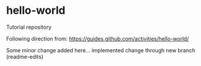 # hello-world
Tutorial repository

Following direction from: https://guides.github.com/activities/hello-world/

Some minor change added here... implemented change through new branch (readme-edits)
